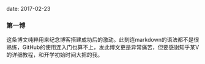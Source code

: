 
date: 2017-02-23

### 第一博

  这条博文纯粹用来纪念博客搭建成功后的激动。此刻连markdown的语法都不是很熟练，GitHub的使用连入门也算不上，发此博文更是异常痛苦，但要感谢知乎某V的详细教程，和开学初始时间大把的我。
